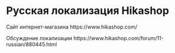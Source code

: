 <h1>Русская локализация Hikashop</h1>

<p>Сайт интернет-магазина https://www.hikashop.com/</p>
<p>Обсуждение локализации https://www.hikashop.com/forum/11-russian/880445.html</p>
